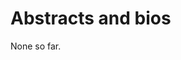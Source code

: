 # Abstracts and bios

None so far.

<!-- This is a file of all the talk abstracts and bios I write for events in [YEAR].

Hopefully I'll be able to re-use at least some of them ;)

They're ordered by date of presentation so ideally they're a little easier to find.

### Table of Contents

* [Invited talk in X](#invited-talk-in-x)

### Invited talk in X

**Date**: 32nd Monthober YOfT

**Website**: https://example.org/

**Abstract**: Ermegerd I never wrote one. I am the worst.

**Bio**: Ermegerd I never wrote one. I am the worst.

**Slides**: https://example.org/ -->
